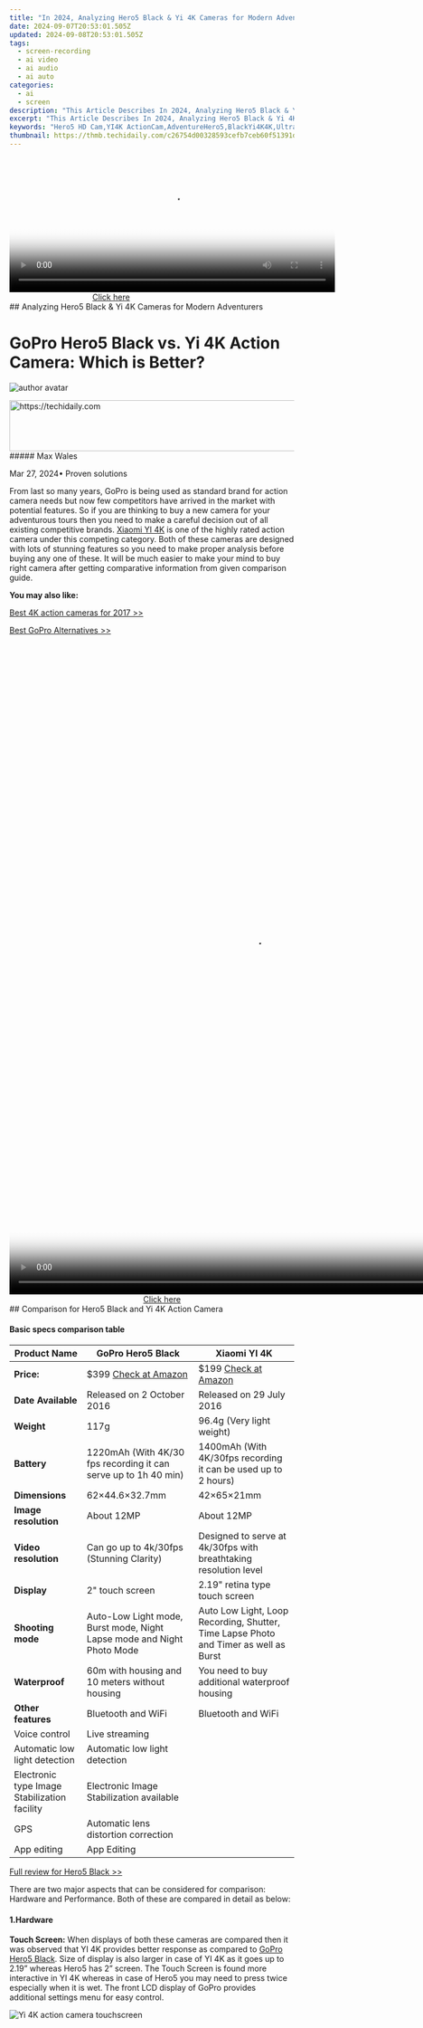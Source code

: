 ```yaml
---
title: "In 2024, Analyzing Hero5 Black & Yi 4K Cameras for Modern Adventurers"
date: 2024-09-07T20:53:01.505Z
updated: 2024-09-08T20:53:01.505Z
tags: 
  - screen-recording
  - ai video
  - ai audio
  - ai auto
categories: 
  - ai
  - screen
description: "This Article Describes In 2024, Analyzing Hero5 Black & Yi 4K Cameras for Modern Adventurers"
excerpt: "This Article Describes In 2024, Analyzing Hero5 Black & Yi 4K Cameras for Modern Adventurers"
keywords: "Hero5 HD Cam,YI4K ActionCam,AdventureHero5,BlackYi4K4K,UltraHD Adventurers,HighRes HikingCam,ExplorersBlackYi4K"
thumbnail: https://thmb.techidaily.com/c26754d00328593cefb7ceb60f51391dcd2a8dd934a3e89af40244a078e590d9.jpg
---
```


<!-- affiliate ads begin -->
<span id="1982570">
					<video width="576" height="240" style="cursor:pointer"
           poster="//a.impactradius-go.com/display-clicktoplayimage/1982570.png"
           onclick="if(!this.playClicked){this.play();this.setAttribute('controls',true);this.playClicked=true;}">
	   <source src="//a.impactradius-go.com/display-ad/22993-1982570">
	   <img src="//a.impactradius-go.com/display-clicktoplayimage/1982570.png" style="border: none; height: 100%; width: 100%; object-fit: contain">
	</video>
	<div style="width:360px;text-align:center"><a href="javascript:window.open(decodeURIComponent('https%3A%2F%2Fhomestyler.sjv.io%2Fc%2F5597632%2F1982570%2F22993'), '_blank');void(0);">Click here</a></div>
</span>
<img height="0" width="0" src="https://imp.pxf.io/i/5597632/1982570/22993" style="position:absolute;visibility:hidden;" border="0" />
<!-- affiliate ads end -->
## Analyzing Hero5 Black & Yi 4K Cameras for Modern Adventurers

# GoPro Hero5 Black vs. Yi 4K Action Camera: Which is Better?

![author avatar](https://images.wondershare.com/filmora/article-images/max-wales-author.jpg)

<!-- affiliate ads begin -->
<a href="https://aidotcom.pxf.io/c/5597632/2134499/19576" target="_top" id="2134499">
  <img src="//a.impactradius-go.com/display-ad/19576-2134499" border="0" alt="https://techidaily.com" width="600" height="90"/>
</a>
<img height="0" width="0" src="https://aidotcom.pxf.io/i/5597632/2134499/19576" style="position:absolute;visibility:hidden;" border="0" />
<!-- affiliate ads end -->
##### Max Wales

 Mar 27, 2024• Proven solutions

 From last so many years, GoPro is being used as standard brand for action camera needs but now few competitors have arrived in the market with potential features. So if you are thinking to buy a new camera for your adventurous tours then you need to make a careful decision out of all existing competitive brands. [Xiaomi YI 4K](https://tools.techidaily.com/wondershare/filmora/download/) is one of the highly rated action camera under this competing category. Both of these cameras are designed with lots of stunning features so you need to make proper analysis before buying any one of these. It will be much easier to make your mind to buy right camera after getting comparative information from given comparison guide.

**You may also like:**

[Best 4K action cameras for 2017 >>](https://tools.techidaily.com/wondershare/filmora/download/)

[Best GoPro Alternatives >>](https://tools.techidaily.com/wondershare/filmora/download/)

<!-- affiliate ads begin -->
<span id="1542129">
					<video width="864" height="1152" style="cursor:pointer"
           poster="//a.impactradius-go.com/display-clicktoplayimage/1542129.png"
           onclick="if(!this.playClicked){this.play();this.setAttribute('controls',true);this.playClicked=true;}">
	   <source src="//a.impactradius-go.com/display-ad/16836-1542129">
	   <img src="//a.impactradius-go.com/display-clicktoplayimage/1542129.png" style="border: none; height: 100%; width: 100%; object-fit: contain">
	</video>
	<div style="width:540px;text-align:center"><a href="javascript:window.open(decodeURIComponent('https%3A%2F%2F25home.pxf.io%2Fc%2F5597632%2F1542129%2F16836'), '_blank');void(0);">Click here</a></div>
</span>
<img height="0" width="0" src="https://imp.pxf.io/i/5597632/1542129/16836" style="position:absolute;visibility:hidden;" border="0" />
<!-- affiliate ads end -->
## Comparison for Hero5 Black and Yi 4K Action Camera

#### Basic specs comparison table

| **Product Name**                             | **GoPro Hero5 Black**                                                                                                                                                                                              | **Xiaomi YI 4K**                                                                                                                                                                                                   |
| -------------------------------------------- | ------------------------------------------------------------------------------------------------------------------------------------------------------------------------------------------------------------------ | ------------------------------------------------------------------------------------------------------------------------------------------------------------------------------------------------------------------ |
| **Price:**                                   | $399 [Check at Amazon](https://www.amazon.com/gp/product/B01M14ATO0/ref=as%5Fli%5Ftl?ie=UTF8&tag=vs-flora-20&camp=1789&creative=9325&linkCode=as2&creativeASIN=B01M14ATO0&linkId=5ce54ea937ecffa6b1b8056b6922abaa) | $199 [Check at Amazon](https://www.amazon.com/gp/product/B01C89GCHU/ref=as%5Fli%5Ftl?ie=UTF8&tag=vs-flora-20&camp=1789&creative=9325&linkCode=as2&creativeASIN=B01C89GCHU&linkId=0fa33bbe15256887fcfa7957bd8e3a3a) |
| **Date Available**                           | Released on 2 October 2016                                                                                                                                                                                         | Released on 29 July 2016                                                                                                                                                                                           |
| **Weight**                                   | 117g                                                                                                                                                                                                               | 96.4g (Very light weight)                                                                                                                                                                                          |
| **Battery**                                  | 1220mAh (With 4K/30 fps recording it can serve up to 1h 40 min)                                                                                                                                                    | 1400mAh (With 4K/30fps recording it can be used up to 2 hours)                                                                                                                                                     |
| **Dimensions**                               | 62×44.6×32.7mm                                                                                                                                                                                                     | 42×65×21mm                                                                                                                                                                                                         |
| **Image resolution**                         | About 12MP                                                                                                                                                                                                         | About 12MP                                                                                                                                                                                                         |
| **Video resolution**                         | Can go up to 4k/30fps (Stunning Clarity)                                                                                                                                                                           | Designed to serve at 4k/30fps with breathtaking resolution level                                                                                                                                                   |
| **Display**                                  | 2" touch screen                                                                                                                                                                                                    | 2.19" retina type touch screen                                                                                                                                                                                     |
| **Shooting mode**                            | Auto-Low Light mode, Burst mode, Night Lapse mode and Night Photo Mode                                                                                                                                             | Auto Low Light, Loop Recording, Shutter, Time Lapse Photo and Timer as well as Burst                                                                                                                               |
| **Waterproof**                               | 60m with housing and 10 meters without housing                                                                                                                                                                     | You need to buy additional waterproof housing                                                                                                                                                                      |
| **Other features**                           | Bluetooth and WiFi                                                                                                                                                                                                 | Bluetooth and WiFi                                                                                                                                                                                                 |
| Voice control                                | Live streaming                                                                                                                                                                                                     |                                                                                                                                                                                                                    |
| Automatic low light detection                | Automatic low light detection                                                                                                                                                                                      |                                                                                                                                                                                                                    |
| Electronic type Image Stabilization facility | Electronic Image Stabilization available                                                                                                                                                                           |                                                                                                                                                                                                                    |
| GPS                                          | Automatic lens distortion correction                                                                                                                                                                               |                                                                                                                                                                                                                    |
| App editing                                  | App Editing                                                                                                                                                                                                        |                                                                                                                                                                                                                    |

[Full review for Hero5 Black >>](https://tools.techidaily.com/wondershare/filmora/download/)

 There are two major aspects that can be considered for comparison: Hardware and Performance. Both of these are compared in detail as below:

#### 1.Hardware

**Touch Screen:** When displays of both these cameras are compared then it was observed that YI 4K provides better response as compared to [GoPro Hero5 Black](https://tools.techidaily.com/wondershare/filmora/download/). Size of display is also larger in case of YI 4K as it goes up to 2.19” whereas Hero5 has 2” screen. The Touch Screen is found more interactive in YI 4K whereas in case of Hero5 you may need to press twice especially when it is wet. The front LCD display of GoPro provides additional settings menu for easy control.

![Yi 4K action camera touchscreen](https://images.wondershare.com/filmora/article-images/yi-4k-touchscreen.jpg)

<!-- affiliate ads begin -->
<span id="1899850">
					<video width="486" height="864" style="cursor:pointer"
           poster="//a.impactradius-go.com/display-clicktoplayimage/1899850.png"
           onclick="if(!this.playClicked){this.play();this.setAttribute('controls',true);this.playClicked=true;}">
	   <source src="//a.impactradius-go.com/display-ad/14483-1899850">
	   <img src="//a.impactradius-go.com/display-clicktoplayimage/1899850.png" style="border: none; height: 100%; width: 100%; object-fit: contain">
	</video>
	<div style="width:304px;text-align:center"><a href="javascript:window.open(decodeURIComponent('https%3A%2F%2Felectronicx.pxf.io%2Fc%2F5597632%2F1899850%2F14483'), '_blank');void(0);">Click here</a></div>
</span>
<img height="0" width="0" src="https://imp.pxf.io/i/5597632/1899850/14483" style="position:absolute;visibility:hidden;" border="0" />
<!-- affiliate ads end -->
 Image source:elproducente.com

**Waterproof:** The biggest benefit of GoPro Hero5 is that it can serve you underwater but YI 4K cannot as you need additional protective case for this camera. But you cannot save your recordings from handling noise in case of GoPro unit. When you go underwater with YI 4K while using protective housing then it is not possible to use its touch screen feature and secondly the audio quality decays by large extent.

**Battery Life:** Both of these camera units come with removable batteries but in case of Hero5 you can enjoy recording only up to 1hr 40 minutes with its 1220mAh battery backup whereas the YI 4K camera is developed with 1400mAh battery that can serve perfectly for 2 hours. Prefer to use these cameras with WiFi connections turned off in order to save battery for longer duration.

#### 2.Performance

**Image Resolution:** Photo quality of both cameras is 12MP and digital image stabilization feature is added to both units. You can find much warmer and smoother quality with Yi 4K whereas GoPro offers services for RAW photography.

**Video Resolution:** When we talk about the video resolution then different ratings must be compared to get better idea about performance. When we talk about Go Pro Hero5 then maximum video quality is offered to be 4K at 30fps, 2.7k at 60fps, 1080p with 120fps and 720p at 240fps. On the other side in case of Xiaomi YI 4K you will be able to avail 4K at 30fps, 2.5K at 30fps, 1440p with 60fps, 1080p for 120fps and 720p with 200fps only.

**Audio Quality:** Audio Quality of GoPro Hero5 is rated to be much superior as compared to Yi 4K camera unit. The housing helps to protect Hero5 from wind noise but it can perform even better without housing as compared to Yi 4K. Hero5 Black comes with 3 microphones and it helps to make better selection for audio streams.

**Price:** GoPro Hero5 can be ordered online with a payment of $399 but you will be glad to know that equally featured Xiaomi Yi Action Camera is cheaper as well as affordable with a price tag of $199.99 only. When we compare specs and hardware of both these cameras then Yi 4K is observed to provide all desired high performance results while meeting all needs of sports persons so you can think of buying Xiaomi product that falls in your budget.

#### Conclusion

 Almost all features are discussed above and it is observed that if you are searching for a camera to record videos underwater or in rainy seasons then it is best idea to invest on GoPro Hero5 but in case of other adventurous sports activities Yi 4K can also provide you impressive results and it is a fit to budget camera unit. The Video and Photo quality is almost similar for both units but the battery backup of Yi 4K is again better then GoPro unit. So it is better to decide your budget and needs first and then pick the right camera unit for you.

![author avatar](https://images.wondershare.com/filmora/article-images/max-wales-author.jpg)

<!-- affiliate ads begin -->
<a href="https://ephamedtechinc.pxf.io/c/5597632/2136623/26400" target="_top" id="2136623">
  <img src="//a.impactradius-go.com/display-ad/26400-2136623" border="0" alt="https://techidaily.com" width="728" height="90"/>
</a>
<img height="0" width="0" src="https://ephamedtechinc.pxf.io/i/5597632/2136623/26400" style="position:absolute;visibility:hidden;" border="0" />
<!-- affiliate ads end -->
Max Wales

Max Wales is a writer and a lover of all things video.

Follow @Max Wales

<span class="atpl-alsoreadstyle">Also read:</span>
<div><ul>
<li><a href="https://extra-hints.techidaily.com/new-a-visual-revolution-integrating-3d-effects-into-your-photoshop-layouts/"><u>[New] A Visual Revolution Integrating 3D Effects Into Your Photoshop Layouts</u></a></li>
<li><a href="https://extra-hints.techidaily.com/new-achieving-studio-quality-with-audacity/"><u>[New] Achieving Studio Quality with Audacity</u></a></li>
<li><a href="https://extra-hints.techidaily.com/new-advanced-techniques-for-azure-speech-to-text-use/"><u>[New] Advanced Techniques for Azure Speech to Text Use</u></a></li>
<li><a href="https://extra-hints.techidaily.com/new-chucklechamber-laughter-in-a-click/"><u>[New] ChuckleChamber - Laughter in a Click</u></a></li>
<li><a href="https://some-techniques.techidaily.com/new-identifying-the-best-online-tv-service-providers/"><u>[New] Identifying the Best Online TV Service Providers</u></a></li>
<li><a href="https://extra-hints.techidaily.com/updated-a-beginners-journey-to-selecting-the-right-action-cam/"><u>[Updated] A Beginner’s Journey to Selecting the Right Action Cam</u></a></li>
<li><a href="https://extra-hints.techidaily.com/updated-achieving-peak-engagement-with-strategic-reddit-posting/"><u>[Updated] Achieving Peak Engagement with Strategic Reddit Posting</u></a></li>
<li><a href="https://extra-hints.techidaily.com/updated-betting-basement-bookmarks/"><u>[Updated] BETTING BASEMENT BOOKMARKS</u></a></li>
<li><a href="https://extra-hints.techidaily.com/updated-cold-climate-conquests-unveiling-beijings-olympic-flair/"><u>[Updated] Cold Climate Conquests Unveiling Beijing's Olympic Flair</u></a></li>
<li><a href="https://facebook-video-share.techidaily.com/2024-approved-things-you-should-know-about-youtube-live-thumbnails/"><u>2024 Approved Things You Should Know About YouTube Live Thumbnails</u></a></li>
<li><a href="https://win-solutions.techidaily.com/beat-the-glitch-restore-your-steam-gaming-experience-on-windows-11-with-these-fixes/"><u>Beat the Glitch: Restore Your Steam Gaming Experience on Windows 11 with These Fixes</u></a></li>
<li><a href="https://extra-lessons.techidaily.com/best-5k-monitors-you-can-get/"><u>Best 5K Monitors You Can Get</u></a></li>
<li><a href="https://phone-solutions.techidaily.com/best-android-data-recovery-undelete-lost-messages-from-edge-2023-by-fonelab-android-recover-messages/"><u>Best Android Data Recovery - Undelete Lost Messages from Edge 2023</u></a></li>
<li><a href="https://extra-hints.techidaily.com/best-graphics-cards-for-4k-video-editing-and-rendering-for-2024/"><u>Best Graphics Cards for 4K Video Editing and Rendering for 2024</u></a></li>
<li><a href="https://extra-hints.techidaily.com/chuckletunes-directory-select-funny-ringtone-sources-for-2024/"><u>ChuckleTunes Directory Select Funny Ringtone Sources for 2024</u></a></li>
<li><a href="https://video-capture.techidaily.com/convenient-iphone-method-for-live-screen-capture/"><u>Convenient iPhone Method for Live Screen Capture</u></a></li>
<li><a href="https://extra-hints.techidaily.com/cutting-edge-tactics-for-creating-engaging-testimonial-videos/"><u>Cutting-Edge Tactics for Creating Engaging Testimonial Videos</u></a></li>
<li><a href="https://phone-solutions.techidaily.com/easy-steps-to-recover-deleted-messages-from-motorola-g24-power-by-fonelab-android-recover-messages/"><u>Easy steps to recover deleted messages from Motorola G24 Power</u></a></li>
<li><a href="https://extra-hints.techidaily.com/elite-soundtrack-choices-for-film-and-vlogs/"><u>Elite Soundtrack Choices for Film & Vlogs</u></a></li>
<li><a href="https://extra-hints.techidaily.com/enhancing-zooms-visual-clarity-tips-and-tricks/"><u>Enhancing Zoom's Visual Clarity Tips and Tricks</u></a></li>
<li><a href="https://extra-hints.techidaily.com/essential-insight-into-the-best-6-harnesses-for-gopro-headsets/"><u>Essential Insight Into The Best 6 Harnesses for GoPro Headsets</u></a></li>
<li><a href="https://extra-hints.techidaily.com/explore-the-best-websites-for-dynamic-sky-imaging/"><u>Explore the Best Websites for Dynamic Sky Imaging</u></a></li>
<li><a href="https://android-location.techidaily.com/fake-android-location-without-rooting-for-your-xiaomi-redmi-a2plus-drfone-by-drfone-virtual/"><u>Fake Android Location without Rooting For Your Xiaomi Redmi A2+ | Dr.fone</u></a></li>
<li><a href="https://extra-hints.techidaily.com/find-your-perfect-match-gear-vr-compatible-phones-2023/"><u>Find Your Perfect Match Gear VR-Compatible Phones 2023</u></a></li>
<li><a href="https://phone-solutions.techidaily.com/get-rid-of-corrupt-excel-2000-file-stellar-by-stellar-guide/"><u>Get Rid of corrupt Excel 2000 File | Stellar</u></a></li>
<li><a href="https://extra-hints.techidaily.com/gigglegenius-customize-memes-faster-than-you-think/"><u>GiggleGenius Customize Memes Faster Than You Think</u></a></li>
<li><a href="https://extra-hints.techidaily.com/harness-the-power-of-speech-to-text-in-google-documents/"><u>Harness the Power of Speech-to-Text in Google Documents</u></a></li>
<li><a href="https://extra-lessons.techidaily.com/highlights-of-excellence-top-15-unboxing-youtubers-for-the-year-2024/"><u>Highlights of Excellence Top 15 Unboxing Youtubers for the Year, 2024</u></a></li>
<li><a href="https://mondly-stories.techidaily.com/how-to-say-good-morning-in-10-different-languagesback-buttonfilter-button/"><u>How To Say Good Morning In 10 Different LanguagesBack ButtonFilter Button</u></a></li>
<li><a href="https://extra-hints.techidaily.com/how-to-watch-nba-in-real-time-15-effective-strategies/"><u>How to Watch NBA in Real Time 15 Effective Strategies</u></a></li>
<li><a href="https://extra-hints.techidaily.com/hp-dreamcolor-z32x-4k-monitor-review/"><u>HP-DREAMCOLOR Z32X 4K Monitor Review</u></a></li>
<li><a href="https://apple-account.techidaily.com/in-2024-a-step-by-step-guide-to-finding-your-apple-id-on-your-apple-iphone-14-plus-by-drfone-ios/"><u>In 2024, A Step-by-Step Guide to Finding Your Apple ID On Your Apple iPhone 14 Plus</u></a></li>
<li><a href="https://extra-hints.techidaily.com/in-2024-achieve-marketing-excellence-the-top-10-steps-to-mastering-smm/"><u>In 2024, Achieve Marketing Excellence The Top 10 Steps to Mastering SMM</u></a></li>
<li><a href="https://extra-hints.techidaily.com/in-2024-appreciation-series-unlimited-freepaid-otus/"><u>In 2024, Appreciation Series Unlimited Free/Paid OTUs</u></a></li>
<li><a href="https://extra-hints.techidaily.com/in-2024-beyond-3d-a-comparative-guide-to-metaverse-and-omniverse-realities/"><u>In 2024, Beyond 3D A Comparative Guide to Metaverse and Omniverse Realities</u></a></li>
<li><a href="https://unlock-android.techidaily.com/in-2024-how-to-change-itel-a05s-lock-screen-clock-in-seconds-by-drfone-android/"><u>In 2024, How To Change Itel A05s Lock Screen Clock in Seconds</u></a></li>
<li><a href="https://extra-support.techidaily.com/in-2024-step-by-step-guide-to-3d-text-effects-in-psx/"><u>In 2024, Step-by-Step Guide to 3D Text Effects in PSX</u></a></li>
<li><a href="https://review-topics.techidaily.com/infinix-data-recovery-recover-lost-data-from-infinix-hot-40-by-fonelab-android-recover-data/"><u>Infinix Data Recovery – recover lost data from Infinix Hot 40</u></a></li>
<li><a href="https://extra-hints.techidaily.com/lgs-visual-masterpiece-comprehensive-monitor-analysis/"><u>LG’s Visual Masterpiece Comprehensive Monitor Analysis</u></a></li>
<li><a href="https://program-issues.techidaily.com/mastering-anno-1800-gameplay-solutions-for-eliminating-persistent-directx-errors/"><u>Mastering Anno 1800 Gameplay: Solutions for Eliminating Persistent DirectX Errors</u></a></li>
<li><a href="https://extra-hints.techidaily.com/mastering-upside-down-and-sideways-iphone-photos/"><u>Mastering Upside-Down and Sideways iPhone Photos</u></a></li>
<li><a href="https://extra-hints.techidaily.com/mobile-mastery-best-apps-for-photo-enhancing-features/"><u>Mobile Mastery Best Apps for Photo-Enhancing Features</u></a></li>
<li><a href="https://win11-tips.techidaily.com/overcoming-stalling-fixing-microsoft-teams-in-ws11ws10/"><u>Overcoming Stalling: Fixing Microsoft Teams in WS11/WS10</u></a></li>
<li><a href="https://extra-hints.techidaily.com/refine-your-virtual-interactions-learning-to-use-zooms-filters/"><u>Refine Your Virtual Interactions Learning to Use Zoom's Filters</u></a></li>
<li><a href="https://fox-that.techidaily.com/restoring-lost-iphone-notes-a-step-by-step-guide/"><u>Restoring Lost iPhone Notes: A Step-by-Step Guide</u></a></li>
<li><a href="https://techno-recovery.techidaily.com/solving-issues-what-to-do-if-netflix-cant-stream-your-desired-show/"><u>Solving Issues: What To Do If Netflix Can't Stream Your Desired Show</u></a></li>
<li><a href="https://extra-hints.techidaily.com/stepping-through-the-art-of-subtle-volume-lowering-in-audacity/"><u>Stepping Through the Art of Subtle Volume Lowering in Audacity</u></a></li>
<li><a href="https://extra-hints.techidaily.com/the-complete-guide-to-shooting-with-a-green-screen/"><u>The Complete Guide to Shooting with a Green Screen</u></a></li>
<li><a href="https://extra-hints.techidaily.com/the-ultimate-guide-for-virtual-reality-content-android-friendly/"><u>The Ultimate Guide for Virtual Reality Content (Android-Friendly)</u></a></li>
<li><a href="https://techno-recovery.techidaily.com/the-ultimate-guide-erasing-windows-rebuild-sector-from-your-computer/"><u>The Ultimate Guide: Erasing Windows Rebuild Sector From Your Computer</u></a></li>
<li><a href="https://unlock-android.techidaily.com/top-apps-and-online-tools-to-track-tecno-pop-8-phone-withwithout-imei-number-by-drfone-android/"><u>Top Apps and Online Tools To Track Tecno Pop 8 Phone With/Without IMEI Number</u></a></li>
<li><a href="https://extra-hints.techidaily.com/ultimate-selections-premium-webcam-platforms/"><u>Ultimate Selections Premium Webcam Platforms</u></a></li>
<li><a href="https://techtrends.techidaily.com/unveiling-chatgpt-the-revolutionary-language-model-explained/"><u>Unveiling ChatGPT: The Revolutionary Language Model Explained</u></a></li>
</ul></div>

<ins class="adsbygoogle"
      style="display:block"
      data-ad-client="ca-pub-7571918770474297"
      data-ad-slot="8358498916"
      data-ad-format="auto"
      data-full-width-responsive="true"></ins>